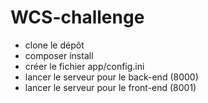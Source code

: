 # WCS-challenge


- clone le dépôt 
- composer install
- créer le fichier app/config.ini
- lancer le serveur pour le back-end (8000)
- lancer le serveur pour le front-end (8001)

